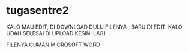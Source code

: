 # tugasentre2

KALO MAU EDIT, DI DOWNLOAD DULU FILENYA , BARU DI EDIT.
KALO UDAH SELESAI DI UPLOAD KESINI LAGI

FILENYA CUMAN MICROSOFT WORD
